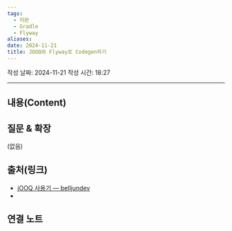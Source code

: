 ```yaml
---
tags:
  - 미완
  - Gradle
  - Flyway
aliases: 
date: 2024-11-21
title: JOOQ와 Flyway로 Codegen하기
---
```

작성 날짜: 2024-11-21
작성 시간: 18:27


----
## 내용(Content)



## 질문 & 확장

(없음)

## 출처(링크)

- [jOOQ 사용기 — belljundev](https://belljundev.tistory.com/24)
- 

## 연결 노트










